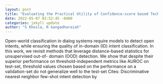 ```yaml
--- 
layout: post 
title: "Evaluating the Practical Utility of Confidence-score based Techniques for Unsupervised Open-world Intent Classification" 
date: 2022-05-07 02:52:45 -0400 
categories: jekyll update 
author: "S Khosla, R Gangadharaiah" 
--- 
```

Open-world classification in dialog systems require models to detect open intents, while ensuring the quality of in-domain (ID) intent classification. In this work, we revisit methods that leverage distance-based statistics for unsupervised out-of- domain (OOD) detection. We show that despite their superior performance on threshold-independent metrics like AUROC on test-set, threshold values chosen based on the performance on a validation-set do not generalize well to the test-set Cites: Discriminative nearest neighbor few-shot intent detection by
